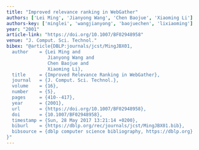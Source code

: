```yaml
---
title: "Improved relevance ranking in WebGather"
authors: ['Lei Ming', 'Jianyong Wang', 'Chen Baojue', 'Xiaoming Li']
authors-key: ['minglei', 'wangjianyong', 'baojuechen', 'lixiaoming']
year: "2001"
article-link: "https://doi.org/10.1007/BF02948958"
venue: "J. Comput. Sci. Technol."
bibex: "@article{DBLP:journals/jcst/MingJBX01,
  author    = {Lei Ming and
               Jianyong Wang and
               Chen Baojue and
               Xiaoming Li},
  title     = {Improved Relevance Ranking in WebGather},
  journal   = {J. Comput. Sci. Technol.},
  volume    = {16},
  number    = {5},
  pages     = {410--417},
  year      = {2001},
  url       = {https://doi.org/10.1007/BF02948958},
  doi       = {10.1007/BF02948958},
  timestamp = {Sun, 28 May 2017 13:21:14 +0200},
  biburl    = {https://dblp.org/rec/journals/jcst/MingJBX01.bib},
  bibsource = {dblp computer science bibliography, https://dblp.org}
}"
---
```

